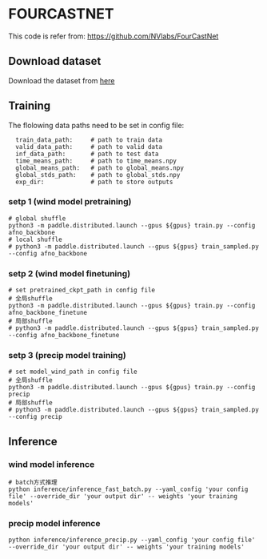 
# FOURCASTNET

This code is refer from:
https://github.com/NVlabs/FourCastNet


## Download dataset
Download the dataset from [here](https://app.globus.org/file-manager?origin_id=945b3c9e-0f8c-11ed-8daf-9f359c660fbd&origin_path=%2F~%2Fdata%2F)

## Training
The flolowing data paths need to be set in config file:

```
  train_data_path:     # path to train data
  valid_data_path:     # path to valid data
  inf_data_path:       # path to test data
  time_means_path:     # path to time_means.npy
  global_means_path:   # path to global_means.npy
  global_stds_path:    # path to global_stds.npy
  exp_dir:             # path to store outputs
```
### setp 1 (wind model pretraining)

```
# global shuffle
python3 -m paddle.distributed.launch --gpus ${gpus} train.py --config afno_backbone
# local shuffle
# python3 -m paddle.distributed.launch --gpus ${gpus} train_sampled.py --config afno_backbone
```

### setp 2 (wind model finetuning)

```
# set pretrained_ckpt_path in config file
# 全局shuffle
python3 -m paddle.distributed.launch --gpus ${gpus} train.py --config afno_backbone_finetune
# 局部shuffle
# python3 -m paddle.distributed.launch --gpus ${gpus} train_sampled.py --config afno_backbone_finetune
```


### setp 3 (precip model training)

```
# set model_wind_path in config file
# 全局shuffle
python3 -m paddle.distributed.launch --gpus ${gpus} train.py --config precip
# 局部shuffle
# python3 -m paddle.distributed.launch --gpus ${gpus} train_sampled.py --config precip
```


## Inference

### wind model inference

    # batch方式推理
    python inference/inference_fast_batch.py --yaml_config 'your config file' --override_dir 'your output dir' -- weights 'your training models'

### precip model inference

    python inference/inference_precip.py --yaml_config 'your config file' --override_dir 'your output dir' -- weights 'your training models'
